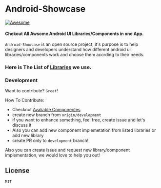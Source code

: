 # Android-Showcase
[![Awesome](https://cdn.rawgit.com/sindresorhus/awesome/d7305f38d29fed78fa85652e3a63e154dd8e8829/media/badge.svg)](https://github.com/wasabeef/awesome-android-ui)

#### Chekout All Awsome Android UI Libraries/Components in one App.


`Android-Showcase` is an  open source project, it's purpose is to  help designers and developers understand how different android ui libraries/components work and choose them acording to their needs.

### Here is The List of [Libraries](https://github.com/dudupopkhadze/Android-Showcase/blob/development/libraries.md) we use.


### Development

Want to contribute? `Great`!

How To Contribute:
  - Checkout [Avaliable Componentes](https://github.com/dudupopkhadze/Android-Showcase/blob/development/app/src/main/java/com/example/androidshowcase/data/LibrariesInfo.kt)
  -  create new branch from `origin/development`
  - if you want to enhance something, feel free, create issue and let's discuss it 
  - Also you can add new component implemetation from listed libraries or add new library
  - create PR only to `development` branch!

Also you can create issue and request new library/component implementation, we would love to help you out!

License
----------------------------
    MIT


